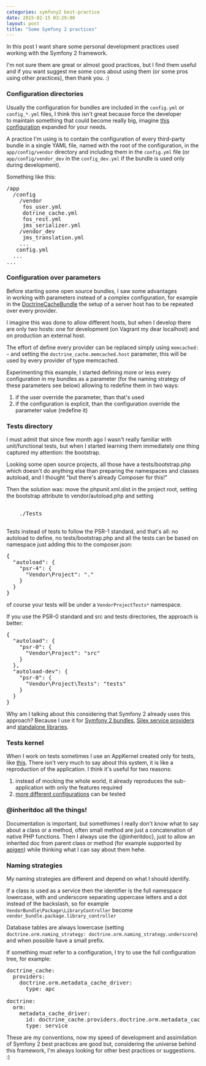 ```yaml
---
categories: symfony2 best-practice
date: 2015-02-15 03:29:00
layout: post
title: "Some Symfony 2 practices"
---
```


In this post I want share some personal development practices used working with the Symfony 2 framework.

I'm not sure them are great or almost good practices, but I find them useful and if you want suggest me some cons about using them (or some pros using other practices), then thank you. :) 

### Configuration directories

Usually the configuration for bundles are included in the `config.yml` or `config_*.yml` files, I think this isn't great because force the developer to maintain something that could become really big, imagine [this configuration](https://github.com/lsmith77/symfony-rest-edition/blob/2.2/app/config/config.yml) expanded for your needs.

A practice I'm using is to contain the configuration of every third-party bundle in a single YAML file, named with the root of the configuration, in the `app/config/vendor` directory and including them in the `config.yml` file (or `app/config/vendor_dev` in the `config_dev.yml` if the bundle is used only during development).

Something like this:

<pre>/app
  /config
    /vendor
     fos_user.yml
     dotrine_cache.yml
     fos_rest.yml
     jms_serializer.yml
    /vendor_dev
     jms_translation.yml
    ...
   config.yml
  ...
...
</pre>

### Configuration over parameters

Before starting some open source bundles, I saw some advantages in working with parameters instead of a complex configuration, for example in the [DoctrineCacheBundle](https://github.com/doctrine/DoctrineCacheBundle) the setup of a server host has to be repeated over every provider.

I imagine this was done to allow different hosts, but when I develop there are only two hosts: one for development (on Vagrant my dear localhost) and on production an external host.

The effort of define every provider can be replaced simply using `memcached: ~` and setting the `doctrine_cache.memcached.host` parameter, this will be used by every provider of type memcached.

Experimenting this example, I started defining more or less every configuration in my bundles as a parameter (for the naming strategy of these parameters see below) allowing to redefine them in two ways:

1. if the user override the parameter, than that's used
2. if the configuration is explicit, than the configuration override the parameter value (redefine it)

### Tests directory

I must admit that since few month ago I wasn't really familiar with unit/functional tests, but when I started learning them immediately one thing captured my attention: the bootstrap.

Looking some open source projects, all those have a tests/bootstrap.php which doesn't do anything else than preparing the namespaces and classes autoload, and I thought "but there's already Composer for this!"

Then the solution was: move the phpunit.xml.dist in the project root, setting the bootstrap attribute to vendor/autoload.php and setting

<pre><testsuite name="Project Test Suite">
    <directory>./Tests</directory>
</testsuite>
</pre>

Tests instead of tests to follow the PSR-1 standard, and that's all: no autoload to define, no tests/bootstrap.php and all the tests can be based on namespace just adding this to the composer.json:

<pre>{
  "autoload": {
    "psr-4": {
      "Vendor\Project": "."
    }
  }
}
</pre>

of course your tests will be under a `VendorProjectTests*` namespace.

If you use the PSR-0 standard and src and tests directories, the approach is better:

<pre>{
  "autoload": {
    "psr-0": {
      "Vendor\Project": "src"
    }
  },
  "autoload-dev": {
    "psr-0": {
      "Vendor\Project\Tests": "tests"
    }
  }
}
</pre>

Why am I talking about this considering that Symfony 2 already uses this approach? Because I use it for [Symfony 2 bundles](https://github.com/EmanueleMinotto/TwigCacheBundle), [Silex service providers](https://github.com/EmanueleMinotto/FakerServiceProvider) and [standalone libraries](https://github.com/EmanueleMinotto/PlaceholdItProvider).

### Tests kernel

When I work on tests sometimes I use an AppKernel created only for tests, like [this](https://github.com/EmanueleMinotto/TwigCacheBundle/blob/master/Tests/AppKernel.php). There isn't very much to say about this system, it is like a reproduction of the application. I think it's useful for two reasons:

1. instead of mocking the whole world, it already reproduces the sub-application with only the features required
2. [more different configurations](https://github.com/EmanueleMinotto/TwigCacheBundle/blob/master/Tests/DependencyInjection/TwigCacheExtensionTest.php#L23-L24) can be tested

### @inheritdoc all the things!

Documentation is important, but somethimes I really don't know what to say about a class or a method, often small method are just a concatenation of native PHP functions. Then I always use the {@inheritdoc}, just to allow an inherited doc from parent class or method (for example supported by [apigen](http://www.apigen.org/)) while thinking what I can say about them hehe.

### Naming strategies

My naming strategies are different and depend on what I should identify.

If a class is used as a service then the identifier is the full namespace lowercase, with and underscore separating uppercase letters and a dot instead of the backslash, so for example `VendorBundle\Package\LibraryController` become `vendor_bundle.package.library_controller`

Database tables are always lowercase (setting `doctrine.orm.naming_strategy: doctrine.orm.naming_strategy.underscore`) and when possible have a small prefix.

If something must refer to a configuration, I try to use the full configuration tree, for example:

<pre>doctrine_cache:
  providers:
    doctrine.orm.metadata_cache_driver:
      type: apc

doctrine:
  orm:
    metadata_cache_driver:
      id: doctrine_cache.providers.doctrine.orm.metadata_cache_driver
      type: service
</pre>

These are my conventions, now my speed of development and assimilation of Symfony 2 best practices are good but, considering the universe behind this framework, I'm always looking for other best practices or suggestions. :)
